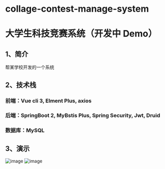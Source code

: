 # collage-contest-manage-system
# 大学生科技竞赛系统（开发中  Demo）
## 1、简介
帮某学校开发的一个系统

## 2、技术栈
### 前端：Vue cli 3, Elment Plus, axios
### 后端：SpringBoot 2, MyBstis Plus, Spring Security, Jwt, Druid
### 数据库：MySQL

## 3、演示
![image](https://user-images.githubusercontent.com/39151700/114681793-107d1500-9d41-11eb-95d1-c4c3d2a6578d.png)
![image](https://user-images.githubusercontent.com/39151700/114681845-1ffc5e00-9d41-11eb-914d-b5752d4aded7.png)
